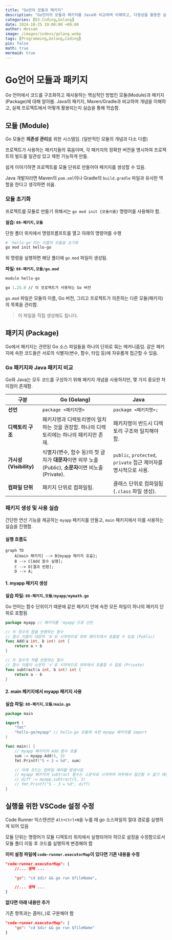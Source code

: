 ```yaml
---
title: "Go언어 모듈과 패키지"
description: "Go언어의 모듈과 패키지를 Java와 비교하며 이해하고, 다형성을 활용한 실용적인 예제를 다룸."
categories: [03.Coding,Golang]
date: 2024-10-25 19:00:00 +09:00
author: Hossam
image: /images/indexs/golang.webp
tags: [Programming,Golang,Coding]
pin: false
math: true
mermaid: true
---
```


# Go언어 모듈과 패키지

Go 언어에서 코드를 구조화하고 재사용하는 핵심적인 방법인 모듈(Module)과 패키지(Package)에 대해 알아봄. Java의 패키지, Maven/Gradle과 비교하여 개념을 이해하고, 실제 프로젝트에서 어떻게 활용되는지 실습을 통해 학습함.

## 모듈 (Module)

Go 모듈은 **의존성 관리**를 위한 시스템임. (일반적인 모듈의 개념과 다소 다름)

프로젝트가 사용하는 패키지들의 묶음이며, 각 패키지의 정확한 버전을 명시하여 프로젝트의 빌드를 일관성 있고 재현 가능하게 만듦.

쉽게 이야기하면 프로젝트를 모듈 단위로 만들어야 패키지를 생성할 수 있음.

Java 개발자라면 Maven의 `pom.xml`이나 Gradle의 `build.gradle` 파일과 유사한 역할을 한다고 생각하면 쉬움.

### 모듈 초기화

프로젝트를 모듈로 만들기 위해서는 `go mod init {모듈이름}` 명령어를 사용해야 함.

**실습: `08-패키지,모듈`**

단원 폴더 위치에서 명령프롬프트를 열고 아래의 명령어를 수행

```bash
# 'hello-go'라는 이름의 모듈을 초기화
go mod init hello-go
```

위 명령을 실행하면 해당 폴더에 `go.mod` 파일이 생성됨.

**파일: `08-패키지,모듈/go.mod`**

```mod
module hello-go

go 1.25.0 // 이 프로젝트가 사용하는 Go 버전
```

`go.mod` 파일은 모듈의 이름, Go 버전, 그리고 프로젝트가 의존하는 다른 모듈(패키지)의 목록을 관리함.

> 이 파일을 직접 생성해도 됩니다.

## 패키지 (Package)

Go에서 패키지는 관련된 Go 소스 파일들을 하나의 단위로 묶는 메커니즘임. 같은 패키지에 속한 코드들은 서로의 식별자(변수, 함수, 타입 등)에 자유롭게 접근할 수 있음.

### Go 패키지와 Java 패키지 비교

Go와 Java는 모두 코드를 구성하기 위해 패키지 개념을 사용하지만, 몇 가지 중요한 차이점이 존재함.

| 구분 | Go (Golang) | Java |
|---|---|---|
| **선언** | `package <패키지명>` | `package <패키지명>;` |
| **디렉토리 구조** | 패키지명과 디렉토리명이 일치하는 것을 권장함. 하나의 디렉토리에는 하나의 패키지만 존재. | 패키지명이 반드시 디렉토리 구조와 일치해야 함. |
| **가시성(Visibility)** | 식별자(변수, 함수 등)의 첫 글자가 **대문자**이면 외부 노출(Public), **소문자**이면 비노출(Private). | `public`, `protected`, `private` 접근 제어자를 명시적으로 사용. |
| **컴파일 단위** | 패키지 단위로 컴파일됨. | 클래스 단위로 컴파일됨 (`.class` 파일 생성). |

### 패키지 생성 및 사용 실습

간단한 연산 기능을 제공하는 `myapp` 패키지를 만들고, `main` 패키지에서 이를 사용하는 실습을 진행함.

#### 실행 흐름도

```mermaid
graph TD
    A[main 패키지] --> B{myapp 패키지 호출};
    B --> C[Add 함수 실행];
    C --> D[결과 반환];
    D --> A;
```

#### 1. myapp 패키지 생성

**실습 파일: `08-패키지,모듈/myapp/mymath.go`**

Go 언어는 함수 단위이기 때문에 같은 패키지 안에 속한 모든 파일이 하나의 패키지 단위로 포함됨

```go
package myapp // 패키지를 'myapp'으로 선언

// 두 정수의 합을 반환하는 함수
// 함수 이름이 대문자 'A'로 시작하므로 외부 패키지에서 호출할 수 있음 (Public)
func Add(a int, b int) int {
	return a + b
}

// 두 정수의 차를 반환하는 함수
// 함수 이름이 소문자 's'로 시작하므로 외부에서 호출할 수 없음 (Private)
func subtract(a int, b int) int {
	return a - b
}
```

#### 2. main 패키지에서 myapp 패키지 사용

**실습 파일: `08-패키지,모듈/main.go`**

```go
package main

import (
	"fmt"
	"hello-go/myapp" // hello-go 모듈에 속한 myapp 패키지를 import
)

func main() {
	// myapp 패키지의 Add 함수 호출
	sum := myapp.Add(5, 3)
	fmt.Printf("5 + 3 = %d", sum)

	// 아래 코드는 컴파일 에러를 발생시킴
	// myapp 패키지의 subtract 함수는 소문자로 시작하여 외부에서 접근할 수 없기 때문
	// diff := myapp.subtract(5, 3)
	// fmt.Printf("5 - 3 = %d", diff)
}
```


## 실행을 위한 VSCode 설정 수정

Code Runner 익스텐션은 `Alt+Ctrl+N`을 누를 때 go 소스파일의 절대 경로를 실행하게 되어 있음

모듈 단위는 명령어가 모듈 디렉토리 위치에서 실행되어야 하므로 설정을 수정함으로서 모듈 폴더 이동 후 코드를 실행하게 변경해야 함

**이미 설정 파일에 `code-runner.executorMap`이 있다면 기존 내용을 수정**

```json
"code-runner.executorMap": {
    //... 생략 ...

    "go": "cd $dir && go run $fileName",

    //... 생략 ...
}
```

**없다면 아래 내용만 추가**

기존 항목과는 콤마(`,`)로 구분해야 함

```json
"code-runner.executorMap": {
    "go": "cd $dir && go run $fileName"
}
```
